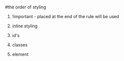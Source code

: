 #the order of styling 

1. !important - placed at the end of the rule will be used

2. inline styling

3. id's

4. classes

5. element